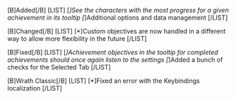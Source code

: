 [B]Added[/B]
[LIST]
[*]See the characters with the most progress for a given achievement in its tooltip
[*]Additional options and data management
[/LIST]

[B]Changed[/B]
[LIST]
[*]Custom objectives are now handled in a different way to allow more flexibility in the future
[/LIST]

[B]Fixed[/B]
[LIST]
[*]Achievement objectives in the tooltip for completed achievements should once again listen to the settings
[*]Added a bunch of checks for the Selected Tab
[/LIST]

[B]Wrath Classic[/B]
[LIST]
[*]Fixed an error with the Keybindings localization
[/LIST]
